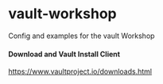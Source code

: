 # vault-workshop

Config and examples for the vault Workshop

#### Download and Vault Install Client
https://www.vaultproject.io/downloads.html


